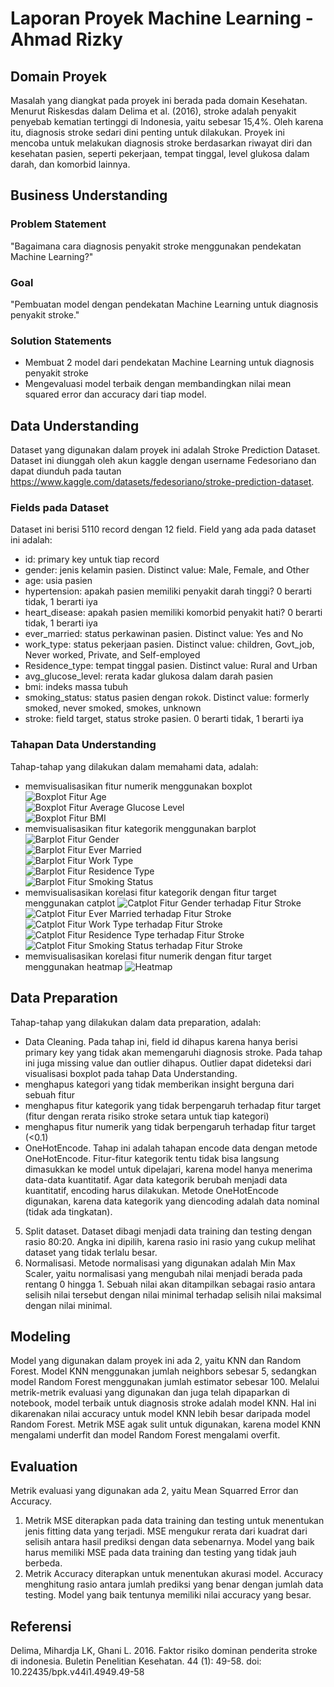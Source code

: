 # Laporan Proyek Machine Learning - Ahmad Rizky #

## Domain Proyek ##
Masalah yang diangkat pada proyek ini berada pada domain Kesehatan. Menurut Riskesdas dalam Delima et al. (2016), stroke adalah penyakit penyebab kematian tertinggi di Indonesia, yaitu sebesar 15,4%. Oleh karena itu, diagnosis stroke sedari dini penting untuk dilakukan. Proyek ini mencoba untuk melakukan diagnosis stroke berdasarkan riwayat diri dan kesehatan pasien, seperti pekerjaan, tempat tinggal, level glukosa dalam darah, dan komorbid lainnya.

## Business Understanding ##
### Problem Statement ###
"Bagaimana cara diagnosis penyakit stroke menggunakan pendekatan Machine Learning?"
### Goal ###
"Pembuatan model dengan pendekatan Machine Learning untuk diagnosis penyakit stroke."
### Solution Statements ###
- Membuat 2 model dari pendekatan Machine Learning untuk diagnosis penyakit stroke
- Mengevaluasi model terbaik dengan membandingkan nilai mean squared error dan accuracy dari tiap model.

## Data Understanding ##
Dataset yang digunakan dalam proyek ini adalah Stroke Prediction Dataset. Dataset ini diunggah oleh akun kaggle dengan username Fedesoriano dan dapat diunduh pada tautan https://www.kaggle.com/datasets/fedesoriano/stroke-prediction-dataset.
### Fields pada Dataset ###
Dataset ini berisi 5110 record dengan 12 field. Field yang ada pada dataset ini adalah:
- id: primary key untuk tiap record
- gender: jenis kelamin pasien. Distinct value: Male, Female, and Other 
- age: usia pasien
- hypertension: apakah pasien memiliki penyakit darah tinggi? 0 berarti tidak, 1 berarti iya
- heart_disease: apakah pasien memiliki komorbid penyakit hati? 0 berarti tidak, 1 berarti iya
- ever_married: status perkawinan pasien. Distinct value: Yes and No
- work_type: status pekerjaan pasien. Distinct value: children, Govt_job, Never worked, Private, and Self-employed
- Residence_type: tempat tinggal pasien. Distinct value: Rural and Urban
- avg_glucose_level: rerata kadar glukosa dalam darah pasien
- bmi: indeks massa tubuh
- smoking_status: status pasien dengan rokok. Distinct value: formerly smoked, never smoked, smokes, unknown
- stroke: field target, status stroke pasien. 0 berarti tidak, 1 berarti iya
### Tahapan Data Understanding ###
Tahap-tahap yang dilakukan dalam memahami data, adalah:
- memvisualisasikan fitur numerik menggunakan boxplot
![Boxplot Fitur Age](./boxplot_age.png) <br>
![Boxplot Fitur Average Glucose Level](./boxplot_avg_glucose_level.png) <br>
![Boxplot Fitur BMI](./boxplot_bmi.png)
- memvisualisasikan fitur kategorik menggunakan barplot
![Barplot Fitur Gender](./barplot_gender.png) <br>
![Barplot Fitur Ever Married](./barplot_ever_married.png) <br>
![Barplot Fitur Work Type](./barplot_work_type.png) <br>
![Barplot Fitur Residence Type](./barplot_residence_type.png) <br>
![Barplot Fitur Smoking Status](./barplot_smoking_status.png)
- memvisualisasikan korelasi fitur kategorik dengan fitur target menggunakan catplot
![Catplot Fitur Gender terhadap Fitur Stroke](./catplot_gender.png) <br>
![Catplot Fitur Ever Married terhadap Fitur Stroke](./catplot_ever_married.png) <br>
![Catplot Fitur Work Type terhadap Fitur Stroke](./catplot_work_type.png) <br>
![Catplot Fitur Residence Type terhadap Fitur Stroke](./catplot_residence_type.png) <br>
![Catplot Fitur Smoking Status terhadap Fitur Stroke](./catplot_smoking_status.png)
- memvisualisasikan korelasi fitur numerik dengan fitur target menggunakan heatmap
![Heatmap](./heatmap.png)

## Data Preparation ##
Tahap-tahap yang dilakukan dalam data preparation, adalah:
- Data Cleaning. Pada tahap ini, field id dihapus karena hanya berisi primary key yang tidak akan memengaruhi diagnosis stroke. Pada tahap ini juga missing value dan outlier dihapus. Outlier dapat dideteksi dari visualisasi boxplot pada tahap Data Understanding.
- menghapus kategori yang tidak memberikan insight berguna dari sebuah fitur
- menghapus fitur kategorik yang tidak berpengaruh terhadap fitur target (fitur dengan rerata risiko stroke setara untuk tiap kategori)
- menghapus fitur numerik yang tidak berpengaruh terhadap fitur target (<0.1)
- OneHotEncode. Tahap ini adalah tahapan encode data dengan metode OneHotEncode. Fitur-fitur kategorik tentu tidak bisa langsung dimasukkan ke model untuk dipelajari, karena model hanya menerima data-data kuantitatif. Agar data kategorik berubah menjadi data kuantitatif, encoding harus dilakukan. Metode OneHotEncode digunakan, karena data kategorik yang diencoding adalah data nominal (tidak ada tingkatan).
5. Split dataset. Dataset dibagi menjadi data training dan testing dengan rasio 80:20. Angka ini dipilih, karena rasio ini rasio yang cukup melihat dataset yang tidak terlalu besar.
6. Normalisasi. Metode normalisasi yang digunakan adalah Min Max Scaler, yaitu normalisasi yang mengubah nilai menjadi berada pada rentang 0 hingga 1. Sebuah nilai akan ditampilkan sebagai rasio antara selisih nilai tersebut dengan nilai minimal terhadap selisih nilai maksimal dengan nilai minimal.

## Modeling ##
Model yang digunakan dalam proyek ini ada 2, yaitu KNN dan Random Forest. Model KNN menggunakan jumlah neighbors sebesar 5, sedangkan model Random Forest menggunakan jumlah estimator sebesar 100. Melalui metrik-metrik evaluasi yang digunakan dan juga telah dipaparkan di notebook, model terbaik untuk diagnosis stroke adalah model KNN. Hal ini dikarenakan nilai accuracy untuk model KNN lebih besar daripada model Random Forest. Metrik MSE agak sulit untuk digunakan, karena model KNN mengalami underfit dan model Random Forest mengalami overfit.

## Evaluation ##
Metrik evaluasi yang digunakan ada 2, yaitu Mean Squarred Error dan Accuracy.
1. Metrik MSE diterapkan pada data training dan testing untuk menentukan jenis fitting data yang terjadi. MSE mengukur rerata dari kuadrat dari selisih antara hasil prediksi dengan data sebenarnya. Model yang baik harus memiliki MSE pada data training dan testing yang tidak jauh berbeda.
2. Metrik Accuracy diterapkan untuk menentukan akurasi model. Accuracy menghitung rasio antara jumlah prediksi yang benar dengan jumlah data testing. Model yang baik tentunya memiliki nilai accuracy yang besar.

## Referensi ##
Delima, Mihardja LK, Ghani L. 2016. Faktor risiko dominan penderita stroke di indonesia. Buletin Penelitian Kesehatan. 44 (1): 49-58. doi: 10.22435/bpk.v44i1.4949.49-58
